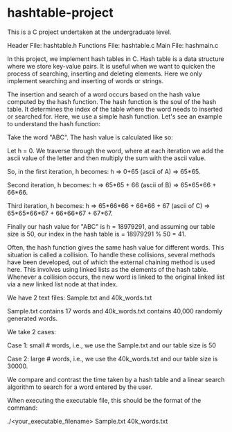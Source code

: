 # hashtable-project
This is a C project undertaken at the undergraduate level. 
 
Header File:	hashtable.h
Functions File: hashtable.c
Main File:		hashmain.c

In this project, we implement hash tables in C.
Hash table is a data structure where we store key-value pairs.
It is useful when we want to quicken the process of searching, inserting and deleting elements.
Here we only implement searching and inserting of words or strings.

The insertion and search of a word occurs based on the hash value computed by the hash function.
The hash function is the soul of the hash table. 
It determines the index of the table where the word needs to inserted or searched for.
Here, we use a simple hash function.
Let's see an example to understand the hash function:

Take the word "ABC". The hash value is calculated like so: 

Let h = 0. We traverse through the word, where at each iteration we add the ascii value of the letter 
and then multiply the sum with the ascii value. 

So, in the first iteration, h becomes: h => 0+65 (ascii of A) => 65\*65.

Second iteration, h becomes: h => 65\*65 + 66 (ascii of B) => 65\*65\*66 + 66\*66.

Third iteration, h becomes: h => 65\*66\*66 + 66\*66 + 67 (ascii of C) => 65\*65\*66\*67 + 66\*66\*67 + 67\*67.

Finally our hash value for "ABC" is h = 18979291, and assuming our table size is 50,
our index in the hash table is = 18979291 % 50 = 41. 

Often, the hash function gives the same hash value for different words. This situation is called a collision.
To handle these collisions, several methods have been developed, out of which the external chaining method
is used here. This involves using linked lists as the elements of the hash table. 
Whenever a collision occurs, the new word is linked to the original linked list via a new linked list 
node at that index.  

We have 2 text files: Sample.txt and 40k_words.txt

Sample.txt contains 17 words and 40k_words.txt contains 40,000 randomly generated words.

We take 2 cases:

Case 1: small # words, i.e., we use the Sample.txt and our table size is 50

Case 2: large # words, i.e., we use the 40k_words.txt and our table size is 30000.

We compare and contrast the time taken by a hash table and a linear search algorithm
to search for a word entered by the user.

When executing the executable file, this should be the format of the command:

./<your_executable_filename> Sample.txt 40k_words.txt
